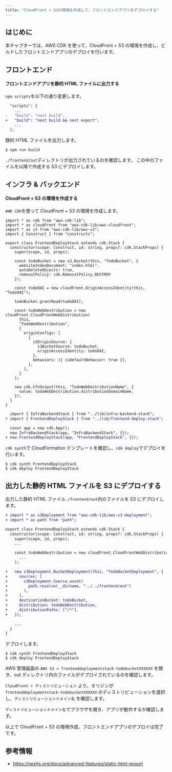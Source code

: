 ```yaml
---
title: "CloudFront + S3の環境を作成して、フロントエンドアプリをデプロイする"
---
```


## はじめに

本チャプターでは、AWS CDK を使って、CloudFront + S3 の環境を作成し、ビルドしたフロントエンドアプリのデプロイを行います。

## フロントエンド

#### フロントエンドアプリを静的 HTML ファイルに出力する

`npm scripts`を以下の通り変更します。

```diff shell: ./frontend/package.json
  "scripts": {
    ...
-   "build": "next build",
+   "build": "next build && next export",
    ...
  },
```

静的 HTML ファイルを出力します。

```shell: ./frontend
$ npm run build
```

`./frontend/out`ディレクトリが出力されているのを確認します。
この中のファイルを以降で作成する S3 にデプロイします。

## インフラ & バックエンド

#### CloudFront + S3 の環境を作成する

`AWD CDK`を使って CloudFront + S3 の環境を作成します。

```js: ./infra-backend/lib/frontend-deployment-stack.ts
import * as cdk from "aws-cdk-lib";
import * as cloudFront from "aws-cdk-lib/aws-cloudfront";
import * as s3 from "aws-cdk-lib/aws-s3";
import { Construct } from "constructs";

export class FrontendDeployStack extends cdk.Stack {
  constructor(scope: Construct, id: string, props?: cdk.StackProps) {
    super(scope, id, props);

    const todoBucket = new s3.Bucket(this, "TodoBucket", {
      websiteIndexDocument: "index.html",
      autoDeleteObjects: true,
      removalPolicy: cdk.RemovalPolicy.DESTROY
    });

    const todoOAI = new cloudFront.OriginAccessIdentity(this, "TodoOAI");

    todoBucket.grantRead(todoOAI);

    const todoWebDestribution = new cloudFront.CloudFrontWebDistribution(
      this,
      "TodoWebDestribution",
      {
        originConfigs: [
          {
            s3OriginSource: {
              s3BucketSource: todoBucket,
              originAccessIdentity: todoOAI,
            },
            behaviors: [{ isDefaultBehavior: true }],
          },
        ],
      }
    );

    new cdk.CfnOutput(this, "TodoWebDestributionName", {
      value: todoWebDestribution.distributionDomainName,
    });
  }
}
```

```diff js: ./infra-backend/bin/index.ts
  import { InfraBackendStack } from "../lib/infra-backend-stack";
+ import { FrontendDeployStack } from "../lib/frontend-deploy.stack";

  const app = new cdk.App();
  new InfraBackendStack(app, "InfraBackendStack", {});
+ new FrontendDeployStack(app, "FrontendDeployStack", {});
```

`cdk synth`で CloudFormation テンプレートを確認し、`cdk deploy`でデプロイを行います。

```js:./infra-backend
$ cdk synth FrontendDeployStack
$ cdk deploy FrontendDeployStack
```

## 出力した静的 HTML ファイルを S3 にデプロイする

出力した静的 HTML ファイル`./frontend/out`内のファイルを S3 にデプロイします。

```diff js: ./infra-backend/lib/frontend-deployment-stack.ts
+ import * as s3Deployment from "aws-cdk-lib/aws-s3-deployment";
+ import * as path from "path";

export class FrontendDeployStack extends cdk.Stack {
  constructor(scope: Construct, id: string, props?: cdk.StackProps) {
    super(scope, id, props);
    ...

    const todoWebDestribution = new cloudFront.CloudFrontWebDistribution(
      ...
    );

+   new s3Deployment.BucketDeployment(this, "TodoBucketDeployment", {
+     sources: [
+       s3Deployment.Source.asset(
+         path.resolve(__dirname, "../../frontend/out")
+       ),
+     ],
+     destinationBucket: todoBucket,
+     distribution: todoWebDestribution,
+     distributionPaths: ["/*"],
+   });

    ...
  }
}
```

デプロイします。

```js:./infra-backend
$ cdk synth FrontendDeployStack
$ cdk deploy FrontendDeployStack
```

AWS 管理画面の `AWS S3 > frontenddeploymentstack-todobucketXXXXXX` を開き、out ディレクトリ内のファイルがデプロイされているのを確認します。

`CloudFront > ディストリビューション` より、オリジンが `frontenddeploymentstack-todobucketXXXXXX` のディストリビューションを選択し、`ディストリビューションドメイン名` を確認します。

`ディストリビューションドメイン名`でブラウザを開き、アプリが動作するか確認します。

以上で CloudFront + S3 の環境作成、フロントエンドアプリのデプロイは完了です。

## 参考情報

- https://nextjs.org/docs/advanced-features/static-html-export
